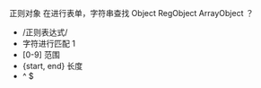 正则对象 在进行表单，字符串查找
Object 
RegObject ArrayObject ？
- /正则表达式/
- 字符进行匹配  1
- [0-9] 范围
- {start, end} 长度
- ^ $